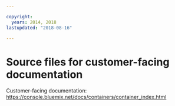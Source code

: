 ```yaml
---

copyright:
  years: 2014, 2018
lastupdated: "2018-08-16"

---
```



# Source files for customer-facing documentation

Customer-facing documentation: https://console.bluemix.net/docs/containers/container_index.html



